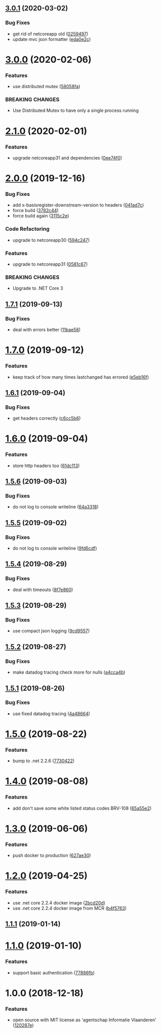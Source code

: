 ## [3.0.1](https://github.com/informatievlaanderen/redis-populator/compare/v3.0.0...v3.0.1) (2020-03-02)


### Bug Fixes

* get rid of netcoreapp old ([0259497](https://github.com/informatievlaanderen/redis-populator/commit/02594978c41ba7ae7721e97979acf45d195cb053))
* update mvc json formatter ([eda0e2c](https://github.com/informatievlaanderen/redis-populator/commit/eda0e2c1e646166d3ad5b71d4a3adee82a39959c))

# [3.0.0](https://github.com/informatievlaanderen/redis-populator/compare/v2.1.0...v3.0.0) (2020-02-06)


### Features

* use distributed mutex ([58058fa](https://github.com/informatievlaanderen/redis-populator/commit/58058fae83bc9a2110df1524b9ce254fb6a6ac83))


### BREAKING CHANGES

* Use Distributed Mutex to have only a single process running

# [2.1.0](https://github.com/informatievlaanderen/redis-populator/compare/v2.0.0...v2.1.0) (2020-02-01)


### Features

* upgrade netcoreapp31 and dependencies ([0ee74f0](https://github.com/informatievlaanderen/redis-populator/commit/0ee74f01e980ececcca1af178418d7c2c95739a3))

# [2.0.0](https://github.com/informatievlaanderen/redis-populator/compare/v1.7.1...v2.0.0) (2019-12-16)


### Bug Fixes

* add x-basisregister-downstream-version to headers ([041ad7c](https://github.com/informatievlaanderen/redis-populator/commit/041ad7c94ee7852e4b56d63a22fa5cb57913c65f))
* force build ([3782c44](https://github.com/informatievlaanderen/redis-populator/commit/3782c44f0da5d42ca6dabc0b12c07065901e9356))
* force build again ([3115c2e](https://github.com/informatievlaanderen/redis-populator/commit/3115c2e71c853d8727c35efaea692f0ec5ddb518))


### Code Refactoring

* upgrade to netcoreapp30 ([594c247](https://github.com/informatievlaanderen/redis-populator/commit/594c2477467f72d6bb58c1b7e034f96fa551258e))


### Features

* upgrade to netcoreapp31 ([0581c67](https://github.com/informatievlaanderen/redis-populator/commit/0581c678fe9edb689a1c1a8e52ea98ea0cd0e2c0))


### BREAKING CHANGES

* Upgrade to .NET Core 3

## [1.7.1](https://github.com/informatievlaanderen/redis-populator/compare/v1.7.0...v1.7.1) (2019-09-13)


### Bug Fixes

* deal with errors better ([11bae58](https://github.com/informatievlaanderen/redis-populator/commit/11bae58))

# [1.7.0](https://github.com/informatievlaanderen/redis-populator/compare/v1.6.1...v1.7.0) (2019-09-12)


### Features

* keep track of how many times lastchanged has errored ([e5eb16f](https://github.com/informatievlaanderen/redis-populator/commit/e5eb16f))

## [1.6.1](https://github.com/informatievlaanderen/redis-populator/compare/v1.6.0...v1.6.1) (2019-09-04)


### Bug Fixes

* get headers correctly ([c6cc5b6](https://github.com/informatievlaanderen/redis-populator/commit/c6cc5b6))

# [1.6.0](https://github.com/informatievlaanderen/redis-populator/compare/v1.5.6...v1.6.0) (2019-09-04)


### Features

* store http headers too ([61dc113](https://github.com/informatievlaanderen/redis-populator/commit/61dc113))

## [1.5.6](https://github.com/informatievlaanderen/redis-populator/compare/v1.5.5...v1.5.6) (2019-09-03)


### Bug Fixes

* do not log to console writeline ([64a3318](https://github.com/informatievlaanderen/redis-populator/commit/64a3318))

## [1.5.5](https://github.com/informatievlaanderen/redis-populator/compare/v1.5.4...v1.5.5) (2019-09-02)


### Bug Fixes

* do not log to console writeline ([9fd6cdf](https://github.com/informatievlaanderen/redis-populator/commit/9fd6cdf))

## [1.5.4](https://github.com/informatievlaanderen/redis-populator/compare/v1.5.3...v1.5.4) (2019-08-29)


### Bug Fixes

* deal with timeouts ([8f7e860](https://github.com/informatievlaanderen/redis-populator/commit/8f7e860))

## [1.5.3](https://github.com/informatievlaanderen/redis-populator/compare/v1.5.2...v1.5.3) (2019-08-29)


### Bug Fixes

* use compact json logging ([9cd9557](https://github.com/informatievlaanderen/redis-populator/commit/9cd9557))

## [1.5.2](https://github.com/informatievlaanderen/redis-populator/compare/v1.5.1...v1.5.2) (2019-08-27)


### Bug Fixes

* make datadog tracing check more for nulls ([a4cca4b](https://github.com/informatievlaanderen/redis-populator/commit/a4cca4b))

## [1.5.1](https://github.com/informatievlaanderen/redis-populator/compare/v1.5.0...v1.5.1) (2019-08-26)


### Bug Fixes

* use fixed datadog tracing ([4a48664](https://github.com/informatievlaanderen/redis-populator/commit/4a48664))

# [1.5.0](https://github.com/informatievlaanderen/redis-populator/compare/v1.4.0...v1.5.0) (2019-08-22)


### Features

* bump to .net 2.2.6 ([7730422](https://github.com/informatievlaanderen/redis-populator/commit/7730422))

# [1.4.0](https://github.com/informatievlaanderen/redis-populator/compare/v1.3.0...v1.4.0) (2019-08-08)


### Features

* add don't save some white listed status codes BRV-108 ([65a55e2](https://github.com/informatievlaanderen/redis-populator/commit/65a55e2))

# [1.3.0](https://github.com/informatievlaanderen/redis-populator/compare/v1.2.0...v1.3.0) (2019-06-06)


### Features

* push docker to production ([627ae30](https://github.com/informatievlaanderen/redis-populator/commit/627ae30))

# [1.2.0](https://github.com/informatievlaanderen/redis-populator/compare/v1.1.1...v1.2.0) (2019-04-25)


### Features

* use .net core 2.2.4 docker image ([2bcd20d](https://github.com/informatievlaanderen/redis-populator/commit/2bcd20d))
* use .net core 2.2.4 docker image from MCR ([b4f5763](https://github.com/informatievlaanderen/redis-populator/commit/b4f5763))

## [1.1.1](https://github.com/informatievlaanderen/redis-populator/compare/v1.1.0...v1.1.1) (2019-01-14)

# [1.1.0](https://github.com/informatievlaanderen/redis-populator/compare/v1.0.0...v1.1.0) (2019-01-10)


### Features

* support basic authentication ([77886fb](https://github.com/informatievlaanderen/redis-populator/commit/77886fb))

# 1.0.0 (2018-12-18)


### Features

* open source with MIT license as 'agentschap Informatie Vlaanderen' ([120287e](https://github.com/informatievlaanderen/redis-populator/commit/120287e))
